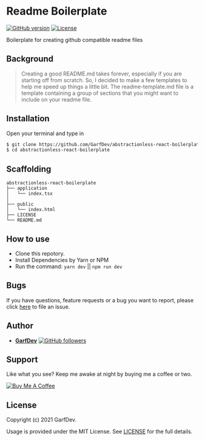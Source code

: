# Readme Boilerplate

[![GitHub version](https://img.shields.io/badge/version-v1.0.0-blue.svg)](https://github.com/GarfDev/abstractionless-react-boilerplate)
[![License](https://img.shields.io/github/license/yilber/readme-boilerplate.svg)](https://github.com/GarfDev/abstractionless-react-boilerplate/blob/main/LICENSE)

Boilerplate for creating github compatible readme files

## Background

> Creating a good README.md takes forever, especially if you are starting off from scratch. So, I decided to make a few templates to help me speed up things a little bit. The readme-template.md file is a template containing a group of sections that you might want to include on your readme file.

## Installation

Open your terminal and type in

```sh
$ git clone https://github.com/GarfDev/abstractionless-react-boilerplate.git
$ cd abstractionless-react-boilerplate
```

## Scaffolding

```text
abstractionless-react-boilerplate
├── application
│   └── index.tsx
│
├── public
│   └── index.html
├── LICENSE
└── README.md
```

## How to use

- Clone this repotory.
- Install Dependencies by Yarn or NPM
- Run the command: `yarn dev` || `npm run dev`

## Bugs

If you have questions, feature requests or a bug you want to report, please click [here](https://github.com/GarfDev/abstractionless-react-boilerplate/issues) to file an issue.

## Author

- [**GarfDev**](https://www.garfdev.space/) [![GitHub followers](https://img.shields.io/github/followers/yilber.svg?style=social)](https://github.com/GarfDev)

## Support

Like what you see? Keep me awake at night by buying me a coffee or two.

<a href="https://www.buymeacoffee.com/garfdev" target="_blank"><img src="https://www.buymeacoffee.com/assets/img/custom_images/orange_img.png" alt="Buy Me A Coffee" style="height: auto !important;width: auto !important;"></a>

## License

Copyright (c) 2021 GarfDev.

Usage is provided under the MIT License. See [LICENSE](https://github.com/GarfDev/abstractionless-react-boilerplate/blob/master/LICENSE) for the full details.
